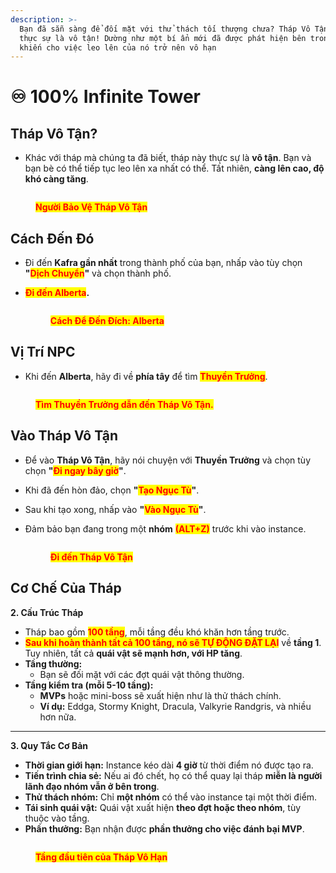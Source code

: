 ```yaml
---
description: >-
  Bạn đã sẵn sàng để đối mặt với thử thách tối thượng chưa? Tháp Vô Tận ở Arkaik
  thực sự là vô tận! Dường như một bí ẩn mới đã được phát hiện bên trong tháp,
  khiến cho việc leo lên của nó trở nên vô hạn
---
```


# ♾️ 100% Infinite Tower

## **Tháp Vô Tận?**

* Khác với tháp mà chúng ta đã biết, tháp này thực sự là **vô tận**. Bạn và bạn bè có thể tiếp tục leo lên xa nhất có thể. Tất nhiên, **càng lên cao, độ khó càng tăng**.

<figure><img src="../.gitbook/assets/t11112.png" alt=""><figcaption><p><mark style="color:red;"><strong>Người Bảo Vệ Tháp Vô Tận</strong></mark></p></figcaption></figure>

## **Cách Đến Đó**

* Đi đến **Kafra gần nhất** trong thành phố của bạn, nhấp vào tùy chọn **"**<mark style="color:red;">**Dịch Chuyển**</mark>**"** và chọn thành phố.
*   <mark style="color:red;">**Đi đến Alberta**</mark>**.**

    <figure><img src="../.gitbook/assets/bb233.gif" alt=""><figcaption><p><mark style="color:red;"><strong>Cách Để Đến Đích: Alberta</strong></mark></p></figcaption></figure>

## **Vị Trí NPC**

* Khi đến **Alberta**, hãy đi về **phía tây** để tìm <mark style="color:red;">**Thuyền Trưởng**</mark>.

<figure><img src="../.gitbook/assets/41233.png" alt=""><figcaption><p><mark style="color:red;"><strong>Tìm Thuyền Trưởng dẫn đến Tháp Vô Tận.</strong></mark></p></figcaption></figure>

## **Vào Tháp Vô Tận**

* Để vào **Tháp Vô Tận**, hãy nói chuyện với **Thuyền Trưởng** và chọn tùy chọn **"**<mark style="color:red;">**Đi ngay bây giờ**</mark>**"**.
* Khi đã đến hòn đảo, chọn **"**<mark style="color:red;">**Tạo Ngục Tù**</mark>**"**.
* Sau khi tạo xong, nhấp vào **"**<mark style="color:red;">**Vào Ngục Tù**</mark>**"**.
*   Đảm bảo bạn đang trong một **nhóm** <mark style="color:red;">**(ALT+Z)**</mark> trước khi vào instance.

    <figure><img src="../.gitbook/assets/bb23343.gif" alt=""><figcaption><p><mark style="color:red;"><strong>Đi đến Tháp Vô Tận</strong></mark></p></figcaption></figure>

## **Cơ Chế Của Tháp**

**2. Cấu Trúc Tháp**

* Tháp bao gồm <mark style="color:red;">**100 tầng**</mark>, mỗi tầng đều khó khăn hơn tầng trước.
* <mark style="color:red;">**Sau khi hoàn thành tất cả 100 tầng, nó sẽ TỰ ĐỘNG ĐẶT LẠI**</mark> về **tầng 1**. Tuy nhiên, tất cả **quái vật sẽ mạnh hơn, với HP tăng**.
* **Tầng thường:**
  * Bạn sẽ đối mặt với các đợt quái vật thông thường.
* **Tầng kiểm tra (mỗi 5-10 tầng):**
  * **MVPs** hoặc mini-boss sẽ xuất hiện như là thử thách chính.
  * **Ví dụ:** Eddga, Stormy Knight, Dracula, Valkyrie Randgris, và nhiều hơn nữa.

***

**3. Quy Tắc Cơ Bản**

* **Thời gian giới hạn:** Instance kéo dài **4 giờ** từ thời điểm nó được tạo ra.
* **Tiến trình chia sẻ:** Nếu ai đó chết, họ có thể quay lại tháp **miễn là người lãnh đạo nhóm vẫn ở bên trong**.
* **Thử thách nhóm:** Chỉ **một nhóm** có thể vào instance tại một thời điểm.
* **Tái sinh quái vật:** Quái vật xuất hiện **theo đợt hoặc theo nhóm**, tùy thuộc vào tầng.
* **Phần thưởng:** Bạn nhận được **phần thưởng cho việc đánh bại MVP**.

<figure><img src="../.gitbook/assets/12341.png" alt=""><figcaption><p><mark style="color:red;"><strong>Tầng đầu tiên của Tháp Vô Hạn</strong></mark></p></figcaption></figure>
